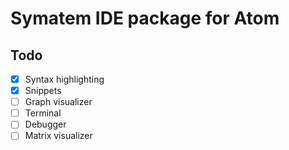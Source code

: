# Symatem IDE package for Atom
## Todo
- [x] Syntax highlighting
- [x] Snippets
- [ ] Graph visualizer
- [ ] Terminal
- [ ] Debugger
- [ ] Matrix visualizer
